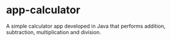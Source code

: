 # app-calculator

A simple calculator app developed in Java that performs addition, subtraction, multiplication and division. 

